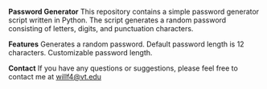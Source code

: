 **Password Generator**
This repository contains a simple password generator script written in Python. The script generates a random password consisting of letters, digits, and punctuation characters.

**Features**
Generates a random password.
Default password length is 12 characters.
Customizable password length.

**Contact**
If you have any questions or suggestions, please feel free to contact me at willf4@vt.edu
